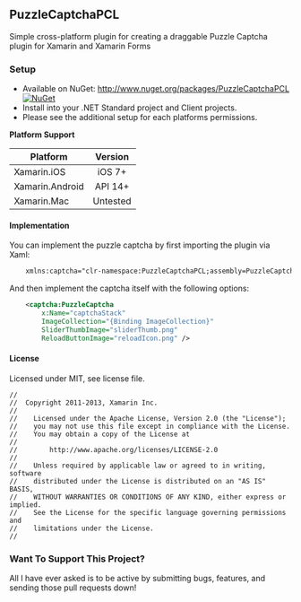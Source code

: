 ## PuzzleCaptchaPCL

Simple cross-platform plugin for creating a draggable Puzzle Captcha plugin for Xamarin and Xamarin Forms

### Setup
* Available on NuGet: http://www.nuget.org/packages/PuzzleCaptchaPCL [![NuGet](https://img.shields.io/nuget/v/PuzzleCaptchaPCL.svg?label=NuGet)](https://www.nuget.org/packages/PuzzleCaptchaPCL)
* Install into your .NET Standard project and Client projects.
* Please see the additional setup for each platforms permissions.

**Platform Support**

|Platform|Version|
| ------------------- | :------------------: |
|Xamarin.iOS|iOS 7+|
|Xamarin.Android|API 14+|
|Xamarin.Mac|Untested|

#### Implementation

You can implement the puzzle captcha by first importing the plugin via Xaml:
```xml
    xmlns:captcha="clr-namespace:PuzzleCaptchaPCL;assembly=PuzzleCaptchaPCL"
```

And then implement the captcha itself with the following options:
```xml
    <captcha:PuzzleCaptcha
        x:Name="captchaStack"
        ImageCollection="{Binding ImageCollection}"
        SliderThumbImage="sliderThumb.png"
        ReloadButtonImage="reloadIcon.png" />
```


#### License

Licensed under MIT, see license file.
```
//
//  Copyright 2011-2013, Xamarin Inc.
//
//    Licensed under the Apache License, Version 2.0 (the "License");
//    you may not use this file except in compliance with the License.
//    You may obtain a copy of the License at
//
//        http://www.apache.org/licenses/LICENSE-2.0
//
//    Unless required by applicable law or agreed to in writing, software
//    distributed under the License is distributed on an "AS IS" BASIS,
//    WITHOUT WARRANTIES OR CONDITIONS OF ANY KIND, either express or implied.
//    See the License for the specific language governing permissions and
//    limitations under the License.
//
```

### Want To Support This Project?
All I have ever asked is to be active by submitting bugs, features, and sending those pull requests down!
